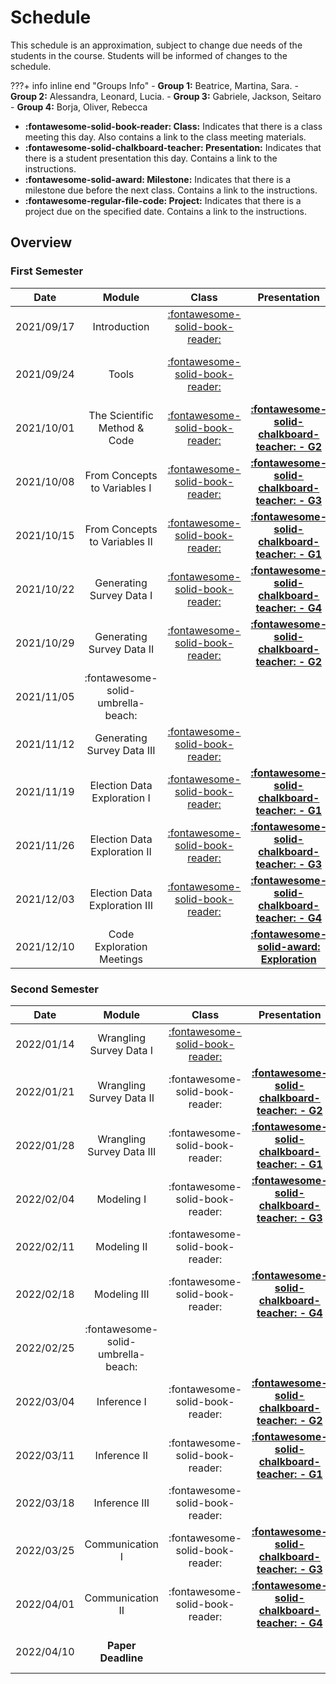 # Schedule

This schedule is an approximation, subject to change due needs of the students in the course. Students will be informed of changes to the schedule.

???+ info inline end "Groups Info"
    - **Group 1:**  Beatrice, Martina, Sara.
    - **Group 2:**  Alessandra, Leonard, Lucia.
    - **Group 3:** Gabriele, Jackson, Seitaro
    - **Group 4:** Borja, Oliver, Rebecca

- **:fontawesome-solid-book-reader: Class:** Indicates that there is a class meeting this day. Also contains a link to the class meeting materials.
- **:fontawesome-solid-chalkboard-teacher: Presentation:** Indicates that there is a student presentation this day. Contains a link to the instructions.
- **:fontawesome-solid-award: Milestone:** Indicates that there is a milestone due before the next class. Contains a link to the instructions.
- **:fontawesome-regular-file-code: Project:** Indicates that there is a project due on the specified date. Contains a link to the instructions.


## Overview

### First Semester

| Date       | Module                             | Class                                                       | Presentation                                                                                                                                               | Deadline                                                                                                                                                |
| :-:        | :-:                                | :-:                                                         | :-:                                                                                                                                                        | :-:                                                                                                                                                     |
| 2021/09/17 | Introduction                       | [:fontawesome-solid-book-reader:](modules/introduction.md)  |                                                                                                                                                            |                                                                                                                                                         |
| 2021/09/24 | Tools                              | [:fontawesome-solid-book-reader:](modules/tools.md)         |                                                                                                                                                            | [**:fontawesome-regular-paper-plane: Onboarding**](resources/onboarding.md)                                                                             |
| 2021/10/01 | The Scientific Method & Code       | [:fontawesome-solid-book-reader:](modules/programming-1.md) | [**:fontawesome-solid-chalkboard-teacher: - G2**](activities/participation.md)                                                                             | [**:fontawesome-solid-award: Idea**](https://colab.research.google.com/github/mickaeltemporao/data-analysis/blob/main/materials/assignment-1.ipynb)     |
| 2021/10/08 | From Concepts to Variables I       | [:fontawesome-solid-book-reader:](modules/programming-2.md) | [**:fontawesome-solid-chalkboard-teacher: - G3**](activities/participation.md)                                                                             |                                                                                                                                                         |
| 2021/10/15 | From Concepts to Variables II      | [:fontawesome-solid-book-reader:](modules/programming-3.md) | [**:fontawesome-solid-chalkboard-teacher: - G1**](activities/participation.md)                                                                             |                                                                                                                                                         |
| 2021/10/22 | Generating Survey Data I           | [:fontawesome-solid-book-reader:](modules/programming-4.md) | [**:fontawesome-solid-chalkboard-teacher: - G4**](activities/participation.md)                                                                             |                                                                                                                                                         |
| 2021/10/29 | Generating Survey Data II          | [:fontawesome-solid-book-reader:](modules/exploration-1.md) | [**:fontawesome-solid-chalkboard-teacher: - G2**](activities/participation.md)                                                                             | [**:fontawesome-solid-award: Proposal**](https://colab.research.google.com/github/mickaeltemporao/data-analysis/blob/main/materials/assignment-2.ipynb) |
| 2021/11/05 | :fontawesome-solid-umbrella-beach: |                                                             |                                                                                                                                                            |                                                                                                                                                         |
| 2021/11/12 | Generating Survey Data III         | [:fontawesome-solid-book-reader:](modules/exploration-2.md) |                                                                                                                                                            |                                                                                                                                                         |
| 2021/11/19 | Election Data Exploration I        | [:fontawesome-solid-book-reader:](modules/exploration-3.md) | [**:fontawesome-solid-chalkboard-teacher: - G1**](activities/participation.md)                                                                             |                                                                                                                                                         |
| 2021/11/26 | Election Data Exploration II       | [:fontawesome-solid-book-reader:](modules/exploration-4.md) | [**:fontawesome-solid-chalkboard-teacher: - G3**](activities/participation.md)                                                                             |                                                                                                                                                         |
| 2021/12/03 | Election Data Exploration III      | [:fontawesome-solid-book-reader:](modules/exploration-5.md) | [**:fontawesome-solid-chalkboard-teacher: - G4**](activities/participation.md)                                                                             |                                                                                                                                                         |
| 2021/12/10 | Code Exploration Meetings          |                                                             | [**:fontawesome-solid-award: Exploration**](https://colab.research.google.com/github/mickaeltemporao/data-analysis/blob/main/materials/assignment-3.ipynb) |                                                                                                                                                         |


### Second Semester

| Date       | Module                             | Class                                                      | Presentation                                                                   | Deadline                                  |
| :-:        | :-:                                | :-:                                                        | :-:                                                                            | :-:                                       |
| 2022/01/14 | Wrangling Survey Data I            | [:fontawesome-solid-book-reader:](modules/management-1.md) |                                                                                |                                           |
| 2022/01/21 | Wrangling Survey Data II           | :fontawesome-solid-book-reader:                            | [**:fontawesome-solid-chalkboard-teacher: - G2**](activities/participation.md) |                                           |
| 2022/01/28 | Wrangling Survey Data III          | :fontawesome-solid-book-reader:                            | [**:fontawesome-solid-chalkboard-teacher: - G1**](activities/participation.md) |                                           |
| 2022/02/04 | Modeling I                         | :fontawesome-solid-book-reader:                            | [**:fontawesome-solid-chalkboard-teacher: - G3**](activities/participation.md) | **:fontawesome-solid-award: Analysis**    |
| 2022/02/11 | Modeling II                        | :fontawesome-solid-book-reader:                            |                                                                                |                                           |
| 2022/02/18 | Modeling III                       | :fontawesome-solid-book-reader:                            | [**:fontawesome-solid-chalkboard-teacher: - G4**](activities/participation.md) |                                           |
| 2022/02/25 | :fontawesome-solid-umbrella-beach: |                                                            |                                                                                |                                           |
| 2022/03/04 | Inference I                        | :fontawesome-solid-book-reader:                            | [**:fontawesome-solid-chalkboard-teacher: - G2**](activities/participation.md) |                                           |
| 2022/03/11 | Inference II                       | :fontawesome-solid-book-reader:                            | [**:fontawesome-solid-chalkboard-teacher: - G1**](activities/participation.md) | **:fontawesome-solid-award: Modeling**    |
| 2022/03/18 | Inference III                      | :fontawesome-solid-book-reader:                            |                                                                                |                                           |
| 2022/03/25 | Communication I                    | :fontawesome-solid-book-reader:                            | [**:fontawesome-solid-chalkboard-teacher: - G3**](activities/participation.md) |                                           |
| 2022/04/01 | Communication II                   | :fontawesome-solid-book-reader:                            | [**:fontawesome-solid-chalkboard-teacher: - G4**](activities/participation.md) |                                           |
| 2022/04/10 | **Paper Deadline**                 |                                                            |                                                                                | **:fontawesome-regular-file-code: Paper** |

